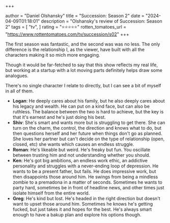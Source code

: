 +++

author = "Daniel Olshansky"
title = "Succession: Season 2"
date = "2024-04-09T01:18:01"
description = "Olshansky's review of Succession: Season 2"
tags = [
    "tv",
]
rating = "⭐⭐⭐⭐⭐"
rotten_tomatoes_url = "https://www.rottentomatoes.com/tv/succession/s02"
+++

The first season was fantastic, and the second was was no less. The only difference
is the relationship I, as the viewer, have built with all the characters making
it so mich more engaging.

Though it would be far-fetched to say that this show reflects my real life,
but working at a startup with a lot moving parts definitely helps draw some
analogues.

There's no single character I relate to directly, but I can see a bit of myself
in all of them.

- **Logan**: He deeply cares about his family, but he also deeply cares about
  his legacy and wealth. He can put on a kind face, but can also be ruthless.
  The balance between the two is hard to achieve, but the key is that it's
  earnest and he's just doing his best.
- **Shiv**: She's smart and wants more but is struggling to get there. She can
  turn on the charm, the control, the direction and knows what to do, but then
  questions herself and her future when things don't go as planned. She loves
  her partner but can't decide on the type of relationship (open, closed, etc)
  she wants which causes an endless struggle.
- **Roman**: He's likeable but weird. He's freaky but fun. You oscillate between
  trusting him and not understanding whether you should.
- **Ken**: He's got big ambitions, an endless work ethic, an addictive personality
  and struggles with a never-ending loop of depression. He wants to be a present
  father, but fails. He does impressive work, but then disappoints those around him.
  He swings from being a mindless zombie to a premadona in a matter of seconds.
  Sometimes he wants to party hard, sometimes be in front of headline news,
  and other times just isolate himself from the entire world.
- **Greg**: He's kind but lost. He's headed in the right direction but doesn't
  want to upset those around him. Sometimes he knows he's getting fucked, but
  just takes it and hopes for the best. He's always smart enough to have a bakup
  plan and explore his options though.

